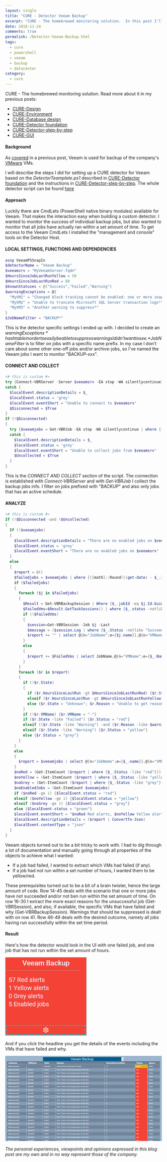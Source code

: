 ```yaml
---
layout: single
title: "CURE - Detector Veeam Backup"
excerpt: "CURE - The homebrewed monitoring solution.  In this post I'll describe the steps for setting up a detector monitoring Veeam backups."
date: 2018-11-24
comments: true
permalink: /Detector-Veeam-Backup.html
tags:
  - cure
  - powershell
  - veeam
  - backup
  - datacenter
category:
  - cure
---
```

CURE - The homebrewed monitoring solution. Read more about it in my previous posts:
- [CURE-Design](/CURE-Design.html)
- [CURE-Environment](/CURE-Environment.html)
- [CURE-Database design](/CURE-Database-design.html)
- [CURE-Detector foundation](/CURE-Detector-foundation.html)
- [CURE-Detector-step-by-step](/CURE-Detector-step-by-step.html)
- [CURE-GUI](/CURE-GUI.html)

#### Background
As [covered](/Veeam.html) in a previous post, Veeam is used for backup of the company's [VMware](/VMWare.html) VMs.  

I will describe the steps I did for setting up a CURE detector for Veeam based on the *DetectorTeamplate.ps1* described in [CURE-Detector foundation](/CURE-Detector-foundation.html) and the instructions in [CURE-Detector-step-by-step](/CURE-Detector-step-by-step.html).
The whole detector script can be found [here](https://github.com/bofh-m3/CURE/blob/master/Detectors/VeeamBackup.ps1)

#### Approach
Luckily there are CmdLets (PowerShell native binary modules) available for Veeam. That makes the interaction easy when building a custom detector. 
I wanted to monitor the success of individual backup jobs, but also wanted to monitor that all jobs have actually ran within a set amount of time.
To get access to the Veeam CmdLets I installed the "management and console" tools on the Detector Host.

#### LOCAL SETTINGS, FUNCTIONS AND DEPENDENCIES
```powershell
asnp VeeamPSSnapIn
$detectorName = "Veeam Backup"
$veeamsrv = "MyVeeamServer.fqdn"
$HoursSinceJobLastRunYellow = 50
$HoursSinceJobLastRunRed = 80
$knownStatuses = @("Success","Failed","Warning")
$warningExceptions = @{
  "MyVM1" = "Changed block tracking cannot be enabled: one or more snapshots present*";
  "MyVM2" = "Unable to truncate Microsoft SQL Server transaction logs*";
  "MyVM3" = "Another warning to suppress*"
}
$JobNameFilter = "BACKUP*"
```
This is the detector specific settings I ended up with.
I decided to create an *$warningExceptions * hash table in order to easily be able to suppress warnings I didn't want to see. 
*$JobNameFilter* is to filter on jobs with a specific name prefix. In my case I don't care about some other one-off jobs and/or archive-jobs, so I've named the Veeam jobs I want to monitor "BACKUP-xxx".

#### CONNECT AND COLLECT
```powershell
<# this is custom #>
try {Connect-VBRServer -Server $veeamsrv -EA stop -WA silentlycontinue}
catch {
  $localEvent.descriptionDetails = $_
  $localEvent.status = 'grey'
  $localEvent.eventShort = "Unable to connect to $veeamsrv"
  $Disconnected = $True
}
If (!$Disconnected)
{
  try {$veeamjobs = Get-VBRJob -EA stop -WA silentlycontinue | where {($_.name -like $JobNameFilter) -and ($_.IsScheduleEnabled)}}
  catch {
    $localEvent.descriptionDetails = $_
    $localEvent.status = 'grey'
    $localEvent.eventShort = "Unable to collect jobs from $veeamsrv"
    $Uncollected = $True
  }
}
```
This is the *CONNECT AND COLLECT* section of the script. The connection is established with *Connect-VBRServer* and with *Get-VBRJob* I collect the backup jobs info. I filter on jobs prefixed with "BACKUP" and also only jobs that has an active schedule.

#### ANALYZE
```powershell
<# this is custom #>
If (!$Disconnected -and !$Uncollected)
{
  If (!$veeamjobs)
  {
    $localEvent.descriptionDetails = "There are no enabled jobs on $veeamsrv"
    $localEvent.status = 'grey'
    $localEvent.eventShort = "There are no enabled jobs on $veeamsrv"
  }
  else
  {
    $report = @()
    $failedjobs = $veeamjobs | where {([math]::Round(((get-date) - $_.Info.ScheduleOptions.LatestRunLocal).totalhours) -gt $HoursSinceJobLastRunYellow) -or ($_.Info.LatestStatus -notlike "Success")}
    if ($failedjobs)
    {
      foreach ($j in $failedjobs)
      {
        $Result = Get-VBRBackupSession | Where {$_.jobId -eq $j.Id.Guid} | Sort EndTimeUTC -Descending | Select -First 1
        $FailedVms=$Result.GetTaskSessions() | where {$_.status -notlike "success"}
        if (!$FailedVms)
        {
          $session=Get-VBRSession -Job $j -Last
          $message = ($session.Log | where {$_.Status -notlike "Succeeded"} | select -expand title) -join ''
          $report += "" | select @{n="JobName";e={$j.name}},@{n="VMName";e={$null}},@{n="State";e={$null}},@{n="Reason";e={$message}},@{n="HoursSinceLastRun";e={[math]::Round(((get-date) - $j.Info.ScheduleOptions.LatestRunLocal).totalhours)}},@{n="Status";e={$null}},@{n="Ignore";e={$false}}
        }
        else
        {
          $report += $FailedVms | select JobName,@{n="VMName";e={$_.Name}},@{n="State";e={$_.Status}},@{n="Reason";e={$_.info.Reason}},@{n="HoursSinceLastRun";e={[math]::Round(((get-date) - $j.Info.ScheduleOptions.LatestRunLocal).totalhours)}},@{n="Status";e={$null}},@{n="Ignore";e={$false}}
        }
      }
      foreach ($r in $report)
      {
        if (!$r.State)
        {
          if ($r.HoursSinceLastRun -gt $HoursSinceJobLastRunRed) {$r.State = "Failed"; $r.Reason = "Job not run in more than $HoursSinceJobLastRunRed hours"}
          elseif ($r.HoursSinceLastRun -gt $HoursSinceJobLastRunYellow) {$r.State = "Warning"; $r.Reason = "Job not run in more than $HoursSinceJobLastRunYellow hours"}
          else {$r.State = "Unknown"; $r.Reason = "Unable to get reason"}
        }
        if (!$r.VMName) {$r.VMName = "-"}
        if ($r.State -like "Failed") {$r.Status = "red"}
        elseif (($r.State -like "Warning") -and ($r.Reason -like $warningExceptions.$($r.VMName))) {$r.Status = "green"; $r.Ignore = $true}
        elseif ($r.State -like "Warning") {$r.Status = "yellow"}
        else {$r.Status = "grey"}
      }
    }
    else
    {
      $report = $veeamjobs | select @{n="JobName";e={$_.name}},@{n="VMName";e={"-"}},@{n="State";e={$_.Info.LatestStatus.ToString()}},@{n="Reason";e={$null}},@{n="HoursSinceLastRun";e={[math]::Round(((get-date) - $_.Info.ScheduleOptions.LatestRunLocal).totalhours)}},@{n="Status";e={"green"}},@{n="Ignore";e={$false}}
    }
    $noRed = (Get-ItemCount ($report | where {$_.Status -like "red"}))
    $noYellow = (Get-ItemCount ($report | where {$_.Status -like "yellow"}))
    $noGrey = (Get-ItemCount ($report | where {$_.Status -like "grey"}))
    $noEnabledJobs = (Get-ItemCount $veeamjobs)
    if ($noRed -ge 1) {$localEvent.status = "red"}
    elseif ($noYellow -ge 1) {$localEvent.status = "yellow"}
    elseif ($noGrey -ge 1) {$localEvent.status = "grey"}
    else {$localEvent.status = "green"}
    $localEvent.eventShort = "$noRed Red alerts, $noYellow Yellow alerts, $noGrey Grey alerts, $noEnabledJobs Enabled jobs"
    $localEvent.descriptionDetails = ($report | ConvertTo-Json)
    $localEvent.contentType = "json"
  }
}
```
Veeam objects turned out to be a bit tricky to work with. I had to dig through a lot of documentation and manually going through all properties of the objects to achieve what I wanted:
- If a job had failed, I wanted to extract which VMs had failed (if any).
- If a job had not run within a set number of hours, I wanted them to be yellow/red.

These prerequisites turned out to be a bit of a brain twister, hence the large amount of code.
Row 14-45 deals with the scenario that one or more jobs have not succeeded and/or not ben run within the set amount of time. On row 16-30 I extract the more exact reasons for the unsuccessful job (Get-VBRSession), and also, if available, the specific VMs that have failed and why (Get-VBRBackupSession). Warnings that should be suppressed is dealt with on row 41.
Row 46-49 deals with the desired outcome, namely all jobs having run successfully within the set time period.

#### Result
Here's how the detector would look in the UI with one failed job, and one job that has not run within the set amount of hours.

![Detector veeam overview](/assets/images/detector-veeam-overview.png)

And if you click the headline you get the details of the events including the VMs that have failed and why.

![Detector veeam details](/assets/images/detector-veeam-details.png)



*The personal experiences, viewpoints and opinions expressed in this blog post are my own and in no way represent those of the company.*


